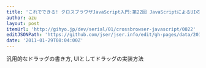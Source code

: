 ```yaml
---
title: 'これでできる! クロスブラウザJavaScript入門:第22回 JavaScriptによるUIの実装:ドラッグ|gihyo.jp ... 技術評論社'
author: azu
layout: post
itemUrl: 'http://gihyo.jp/dev/serial/01/crossbrowser-javascript/0022'
editJSONPath: 'https://github.com/jser/jser.info/edit/gh-pages/data/2011/01/index.json'
date: '2011-01-29T08:04:00Z'
---
```

汎用的なドラッグの書き方,
UIとしてドラッグの実装方法
